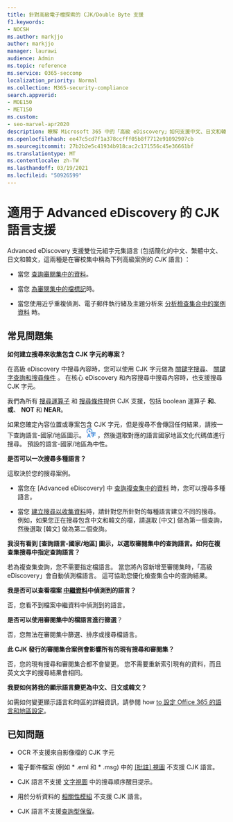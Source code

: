 ```yaml
---
title: 針對高級電子檔探索的 CJK/Double Byte 支援
f1.keywords:
- NOCSH
ms.author: markjjo
author: markjjo
manager: laurawi
audience: Admin
ms.topic: reference
ms.service: O365-seccomp
localization_priority: Normal
ms.collection: M365-security-compliance
search.appverid:
- MOE150
- MET150
ms.custom:
- seo-marvel-apr2020
description: 瞭解 Microsoft 365 中的「高級 eDiscovery」如何支援中文、日文和韓文 (CJK) 語言，使用雙位元組字元集。
ms.openlocfilehash: ee47c5cd7f1a378ccfff05b8f7712e91092907cb
ms.sourcegitcommit: 27b2b2e5c41934b918cac2c171556c45e36661bf
ms.translationtype: MT
ms.contentlocale: zh-TW
ms.lasthandoff: 03/19/2021
ms.locfileid: "50926599"
---
```

# <a name="cjk-language-support-for-advanced-ediscovery"></a>適用于 Advanced eDiscovery 的 CJK 語言支援

Advanced eDiscovery 支援雙位元組字元集語言 (包括簡化的中文、繁體中文、日文和韓文，這兩種是在審校集中稱為下列高級案例的 *CJK* 語言) ：

- 當您 [查詢審閱集中的資料](review-set-search.md)。

- 當您 [為審閱集中的檔標記](tagging-documents.md)時。

- 當您使用近乎重複偵測、電子郵件執行緒及主題分析來 [分析檢查集合中的案例資料](analyzing-data-in-review-set.md) 時。

## <a name="frequently-asked-questions"></a>常見問題集

**如何建立搜尋來收集包含 CJK 字元的專案？**

在高級 eDiscovery 中搜尋內容時，您可以使用 CJK 字元做為 [關鍵字搜尋](building-search-queries.md#keyword-searches)、 [關鍵字查詢和搜尋條件](keyword-queries-and-search-conditions.md) 。 在核心 eDiscovery 和內容搜尋中搜尋內容時，也支援搜尋 CJK 字元。

我們為所有 [搜尋運算子](keyword-queries-and-search-conditions.md#search-operators) 和 [搜尋條件](keyword-queries-and-search-conditions.md#search-conditions)提供 CJK 支援，包括 boolean 運算子 **和**、 **或**、 **NOT** 和 **NEAR**。

如果您確定內容位置或專案包含 CJK 字元，但是搜尋不會傳回任何結果，請按一下查詢語言-國家/地區圖示。 ![查詢語言-內容搜尋中的國家/地區圖示](../media/8d4b60c8-e1f1-40f9-88ae-ee2a7eca0886.png) ，然後選取對應的語言國家地區文化代碼值進行搜尋。 預設的語言-國家/地區為中性。

**是否可以一次搜尋多種語言？**

這取決於您的搜尋案例。

- 當您在 [Advanced eDiscovery] 中 [查詢複查集中的資料](review-set-search.md) 時，您可以搜尋多種語言。

- 當您 [建立搜尋以收集資料](create-search-to-collect-data.md)時，請針對您所針對的每種語言建立不同的搜尋。 例如，如果您正在搜尋包含中文和韓文的檔，請選取 [中文] 做為第一個查詢，然後選取 [韓文] 做為第二個查詢。

**我沒有看到 [查詢語言-國家/地區] 圖示，以選取審閱集中的查詢語言。如何在複查集搜尋中指定查詢語言？**

若為複查集查詢，您不需要指定檔語言。 當您將內容新增至審閱集時，「高級 eDiscovery」會自動偵測檔語言。 這可協助您優化檢查集合中的查詢結果。

**我是否可以查看檔案 [中繼資料](view-documents-in-review-set.md#file-metadata)中偵測到的語言？**

否，您看不到檔案中繼資料中偵測到的語言。

**是否可以使用審閱集中的檔語言進行篩選**？

否，您無法在審閱集中篩選、排序或搜尋檔語言。

**此 CJK 發行的審閱集合案例會影響所有的現有搜尋和審閱集？**

否，您的現有搜尋和審閱集合都不會變更。 您不需要重新索引現有的資料，而且英文文字的搜尋結果會相同。

**我要如何將我的顯示語言變更為中文、日文或韓文？**

如需如何變更顯示語言和時區的詳細資訊，請參閱 how [to 設定 Office 365 的語言和地區設定](/office365/troubleshoot/access-management/set-language-and-region)。

## <a name="known-issues"></a>已知問題

- OCR 不支援來自影像檔的 CJK 字元

- 電子郵件檔案 (例如 * .eml 和 * .msg) 中的 [ [批註] 視圖](view-documents-in-review-set.md#annotate-view) 不支援 CJK 語言。

- CJK 語言不支援 [文字視圖](view-documents-in-review-set.md#text-view) 中的搜尋順序醒目提示。

- 用於分析資料的 [相關性模組](using-relevance.md) 不支援 CJK 語言。

- CJK 語言不支援[查詢型保留](managing-holds.md#manage-non-custodial-holds)。